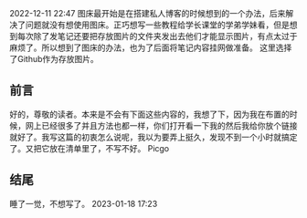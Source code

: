 2022-12-11 22:47
图床最开始是在搭建私人博客的时候想到的一个办法，后来解决了问题就没有想使用图床。正巧想写一些教程给学长课堂的学弟学妹看，但是想到每次除了发笔记还要把存放图片的文件夹发出去他们才能显示图片，有点太过于麻烦了。所以想到了图床的办法，也为了后面将笔记内容挂网做准备。
这里选择了Github作为存放图片。

## 前言
好的，尊敬的读者。本来是不会有下面这些内容的，我想了下，因为我在布置的时候，网上已经很多了并且方法也都一样，你们打开看一下我的然后我给你放个链接就好了。我写这篇的初衷怎么说呢，我以为要弄上挺久，发现不到一个小时就搞定了。又把它放在清单里了，不写不好。
Picgo

## 结尾
睡了一觉，不想写了。
2023-01-18 17:23
